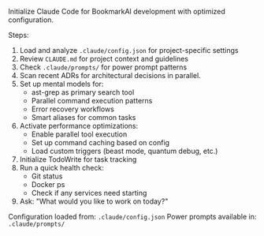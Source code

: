 Initialize Claude Code for BookmarkAI development with optimized configuration.

Steps:
1. Load and analyze `.claude/config.json` for project-specific settings
2. Review `CLAUDE.md` for project context and guidelines
3. Check `.claude/prompts/` for power prompt patterns
4. Scan recent ADRs for architectural decisions in parallel.
5. Set up mental models for:
   - ast-grep as primary search tool
   - Parallel command execution patterns
   - Error recovery workflows
   - Smart aliases for common tasks
6. Activate performance optimizations:
   - Enable parallel tool execution
   - Set up command caching based on config
   - Load custom triggers (beast mode, quantum debug, etc.)
7. Initialize TodoWrite for task tracking
8. Run a quick health check:
   - Git status
   - Docker ps
   - Check if any services need starting
9. Ask: "What would you like to work on today?"

Configuration loaded from: `.claude/config.json`
Power prompts available in: `.claude/prompts/`